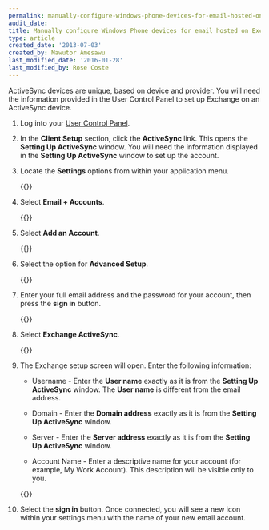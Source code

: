 ```yaml
---
permalink: manually-configure-windows-phone-devices-for-email-hosted-on-exchange-2007/
audit_date:
title: Manually configure Windows Phone devices for email hosted on Exchange 2007
type: article
created_date: '2013-07-03'
created_by: Mawutor Amesawu
last_modified_date: '2016-01-28'
last_modified_by: Rose Coste
---
```


ActiveSync devices are unique, based on device and provider. You will
need the information provided in the User Control Panel to set up
Exchange on an ActiveSync device.

1. Log into your [User Control Panel](https://admin.emailsrvr.com/usercp).

2. In the **Client Setup** section, click the **ActiveSync** link.
   This opens the **Setting Up ActiveSync** window.
   You will need the information displayed in the **Setting Up ActiveSync**
   window to set up the account.

3. Locate the **Settings** options from within your
   application menu.

   {{<image src="0000.png" alt="" title="">}}

4. Select **Email + Accounts**.

   {{<image src="image002_2.png" alt="" title="">}}

5. Select **Add an Account**.

   {{<image src="image003_2.png" alt="" title="">}}

6. Select the option for **Advanced Setup**.

   {{<image src="image004_2.png" alt="" title="">}}

7. Enter your full email address and the password for your account, then
   press the **sign in** button.

   {{<image src="image005_2.png" alt="" title="">}}

8. Select **Exchange ActiveSync**.

   {{<image src="image006_2.png" alt="" title="">}}

9. The Exchange setup screen will open. Enter the following
   information:

   - Username - Enter the **User name** exactly as it is from the
     **Setting Up ActiveSync** window. The **User name** is different
     from the email address.

   - Domain - Enter the **Domain address** exactly as it is from the
     **Setting Up ActiveSync** window.

   - Server - Enter the **Server address** exactly as it is from the
     **Setting Up ActiveSync** window.

   - Account Name - Enter a descriptive name for your account (for example, My
     Work Account). This description will be visible only to you.

   {{<image src="windowssetupnewstep.jpg" alt="" title="">}}

10. Select the **sign in** button. Once connected, you will see a new
    icon within your settings menu with the name of your new email account.

